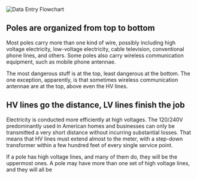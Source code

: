 ![Data Entry Flowchart](https://www.lucidchart.com/publicSegments/view/75ea8bec-c0c0-4400-b967-caf3b48e9eff/image.png)

## Poles are organized from top to bottom

Most poles carry more than one kind of wire, possibly including high voltage electricity, low-voltage electricity, cable television, conventional phone lines, and others. Some poles also carry wireless communication equipment, such as mobile phone antennae.

The most dangerous stuff is at the top, least dangerous at the bottom. The one exception, apparently, is that sometimes wireless communication antennae are at the top, above even the HV lines.

## HV lines go the distance, LV lines finish the job

Electricity is conducted more efficiently at high voltages. The 120/240V predominantly used in American homes and businesses can only be transmitted a very short distance without incurring substantial losses. That means that HV lines must extend almost to the meter, with a step-down transformer within a few hundred feet of every single service point.

If a pole has high voltage lines, and many of them do, they will be the uppermost ones. A pole may have more than one set of high voltage lines, and they will all be 
